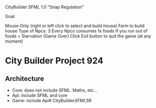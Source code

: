CityBuilder SFML 1.0 "Snap Regulation"

Goal:

Mouse Only (right or left click to select and build house)
Farm to build house
Type of Npcs: 3
Every Npcs consumes 1x foods
If you run out of foods = Starvation (Game Over)
Click Exit button to quit the game (at any moment)
 
 # City Builder Project 924
 

## Architecture

- Core: does not include SFML. Maths, etc...
- Api: include SFML and core
- Game: include Api#   C i t y B u i l d e r _ S F M L _ S R 
 
 
